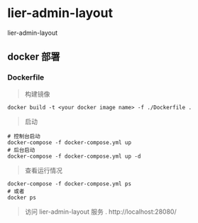 # lier-admin-layout

lier-admin-layout

## docker 部署

### Dockerfile

> 构建镜像

```shell
docker build -t <your docker image name> -f ./Dockerfile .
```

> 启动

```shell
# 控制台启动
docker-compose -f docker-compose.yml up
# 后台启动
docker-compose -f docker-compose.yml up -d
```

> 查看运行情况

```shell
docker-compose -f docker-compose.yml ps
# 或者
docker ps
```

> 访问 lier-admin-layout 服务
> . http://localhost:28080/
